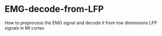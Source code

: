 # EMG-decode-from-LFP
How to preprocess the EMG signal and decode it from low dimensions LFP signals in MI cortex
